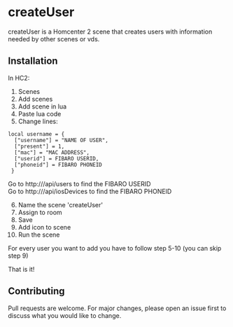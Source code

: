 # createUser

createUser is a Homcenter 2 scene that creates users with information needed by other scenes or vds.

## Installation
In HC2:
1. Scenes
2. Add scenes
3. Add scene in lua
4. Paste lua code
5. Change lines:
```
local username = {
  ["username"] = "NAME OF USER",
  ["present"] = 1,
  ["mac"] = "MAC ADDRESS",
  ["userid"] = FIBARO USERID,
  ["phoneid"] = FIBARO PHONEID
 }
```
Go to http://<IP OF HC2>/api/users to find the FIBARO USERID\
Go to http://<IP OF HC2>/api/iosDevices to find the FIBARO PHONEID

6. Name the scene 'createUser'
7. Assign to room
8. Save
9. Add icon to scene
10. Run the scene

For every user you want to add you have to follow step 5-10 (you can skip step 9)

That is it!

## Contributing
Pull requests are welcome. For major changes, please open an issue first to discuss what you would like to change.
